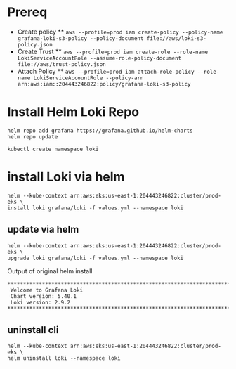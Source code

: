 # Prereq
* Create policy
** `aws --profile=prod iam create-policy --policy-name grafana-loki-s3-policy --policy-document file://aws/loki-s3-policy.json`
* Create Trust
** `aws --profile=prod iam create-role --role-name LokiServiceAccountRole --assume-role-policy-document file://aws/trust-policy.json`
* Attach Policy
** `aws --profile=prod iam attach-role-policy --role-name LokiServiceAccountRole --policy-arn arn:aws:iam::204443246822:policy/grafana-loki-s3-policy`

# Install Helm Loki Repo
```
helm repo add grafana https://grafana.github.io/helm-charts
helm repo update

kubectl create namespace loki
```

# install Loki via helm
```
helm --kube-context arn:aws:eks:us-east-1:204443246822:cluster/prod-eks \
install loki grafana/loki -f values.yml --namespace loki
```

## update via helm
```
helm --kube-context arn:aws:eks:us-east-1:204443246822:cluster/prod-eks \
upgrade loki grafana/loki -f values.yml --namespace loki
```

Output of original helm install
```
***********************************************************************
 Welcome to Grafana Loki
 Chart version: 5.40.1
 Loki version: 2.9.2
***********************************************************************
```

## uninstall cli
```
helm --kube-context arn:aws:eks:us-east-1:204443246822:cluster/prod-eks \
helm uninstall loki --namespace loki
```